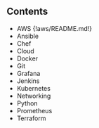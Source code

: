<!-- # Projects -->

## Contents
<!-- - <a href="https://github.com/ella-adeka/DOPH/tree/main/topics/aws">AWS</a> -->
- AWS {!aws/README.md!}
- Ansible 
- Chef
- Cloud
- Docker
- Git
- Grafana
- Jenkins
- Kubernetes
- Networking
- Python
- Prometheus
- Terraform